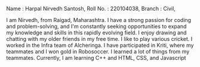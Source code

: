 Name : Harpal Nirvedh Santosh,
Roll No. : 220104038,
Branch : Civil,

I am Nirvedh, from Raigad, Maharashtra.
I have a strong passion for coding and problem-solving, 
and I'm constantly seeking opportunities to expand my knowledge and 
skills in this rapidly evolving field.
I enjoy drawing and chatting with my older friends in my free time.
I like to play various cricket.
I worked in the Infra team of Alcheringa.
I have participated in Kriti, where my teammates and I won gold in Robosoccer.
I learned a lot of things from my teammates.
Currently, I am learning C++ and HTML, CSS, and Javascript

